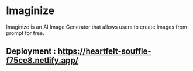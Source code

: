 # Imaginize

Imaginize is an AI Image Generator that allows users to create Images from prompt for free.

## Deployment : https://heartfelt-souffle-f75ce8.netlify.app/
